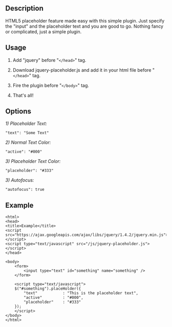 ## Description
HTML5 placeholder feature made easy with this simple plugin. Just specify the "input" and the placeholder text and you are good to go. Nothing fancy or complicated, just a simple plugin.

## Usage
1) Add "jquery" before "`</head>`" tag.

    <script src="https://ajax.googleapis.com/ajax/libs/jquery/1.4.2/jquery.min.js"></script>

2) Download jquery-placeholder.js and add it in your html file before "`</head>`" tag.

    <script type="text/javascript" src="/path/to/jquery-placeholder.js"></script>

3) Fire the plugin before "`</body>`" tag.
    <script type="text/javascript">
    $('#search').placeHolder({
        'text': 'Your Placeholder Text'
    });
    </script>

4) That's all!

## Options

*1) Placeholder Text:*

    "text": "Some Text"

*2) Normal Text Color:*

    "active": "#000"

*3) Placeholder Text Color:*

    "placeholder": "#333"
    
*3) Autofocus:*

    "autofocus": true

## Example
    
    <html>
    <head>
    <title>Example</title>
    <script src="https://ajax.googleapis.com/ajax/libs/jquery/1.4.2/jquery.min.js"></script>
    <script type="text/javascript" src="/js/jquery-placeholder.js"></script>
    </head>
    
    <body>
        <form>
        	<input type="text" id="something" name="something" />
        </form>
        
        <script type="text/javascript">
        $("#something").placeHolder({
            "text"           : "This is the placeholder text",
            "active"         : "#000",
            "placeholder"    : "#333"
        });
        </script>
    </body>
    </html>